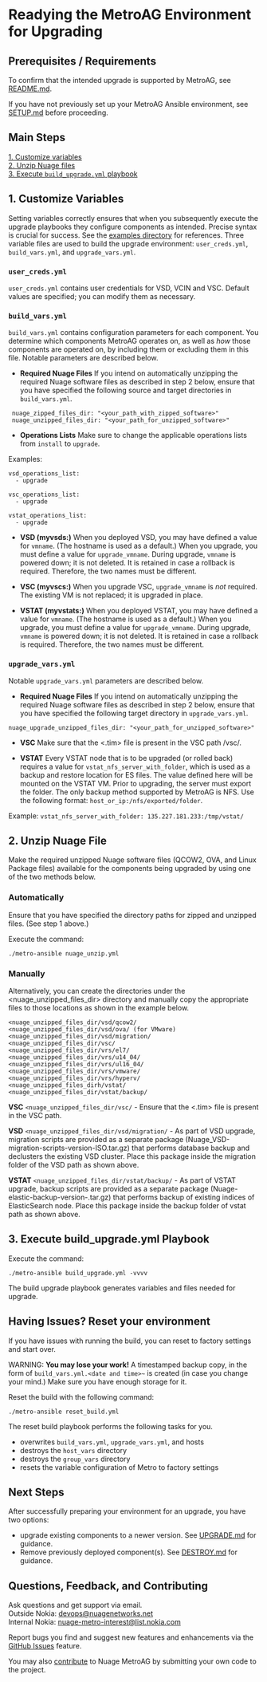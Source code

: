 # Readying the MetroAG Environment for Upgrading
## Prerequisites / Requirements
To confirm that the intended upgrade is supported by MetroAG, see [README.md](README.md).

If you have not previously set up your MetroAG Ansible environment, see [SETUP.md](SETUP.md) before proceeding.

## Main Steps
[1. Customize variables](#1-customize-variables)  
[2. Unzip Nuage files](#2-unzip-nuage-files)  
[3. Execute `build_upgrade.yml` playbook](#3-build_upgradeyml-playbook)  

## 1. Customize Variables
Setting variables correctly ensures that when you subsequently execute the upgrade playbooks they configure components as intended. Precise syntax is crucial for success. See the [examples directory](examples) for references. Three variable files are used to build the upgrade environment: `user_creds.yml`, `build_vars.yml`, and `upgrade_vars.yml`.
### `user_creds.yml`
`user_creds.yml` contains user credentials for VSD, VCIN and VSC. Default values are specified; you can modify them as necessary.

### `build_vars.yml`
`build_vars.yml` contains configuration parameters for each component. You determine which components MetroAG operates on, as well as *how* those components are operated on, by including them or excluding them in this file. Notable parameters are described below.

* **Required Nuage Files**
If you intend on automatically unzipping the required Nuage software files as described in step 2 below, ensure that you have specified the following source and target directories in `build_vars.yml`.
```
 nuage_zipped_files_dir: "<your_path_with_zipped_software>"
 nuage_unzipped_files_dir: "<your_path_for_unzipped_software>"
```
* **Operations Lists**
Make sure to change the applicable operations lists from `install` to `upgrade`.

Examples:
```
vsd_operations_list:
  - upgrade
 ```
 ```
 vsc_operations_list:
   - upgrade
 ```
 ```
 vstat_operations_list:
   - upgrade
  ```

* **VSD (myvsds:)**
When you deployed VSD, you may have defined a value for `vmname`. (The hostname is used as a default.) When you upgrade, you must define a value for `upgrade_vmname`. During upgrade, `vmname` is powered down; it is not deleted. It is retained in case a rollback is required. Therefore, the two names must be different.

* **VSC (myvscs:)**
When you upgrade VSC, `upgrade_vmname` is *not* required. The existing VM is not replaced; it is upgraded in place.

* **VSTAT (myvstats:)**
When you deployed VSTAT, you may have defined a value for `vmname`. (The hostname is used as a default.) When you upgrade, you must define a value for `upgrade_vmname`. During upgrade, `vmname` is powered down; it is not deleted. It is retained in case a rollback is required. Therefore, the two names must be different.
### `upgrade_vars.yml`
Notable `upgrade_vars.yml` parameters are described below.
* **Required Nuage Files**
If you intend on automatically unzipping the required Nuage software files as described in step 2 below, ensure that you have specified the following target directory in `upgrade_vars.yml`.
```
nuage_upgrade_unzipped_files_dir: "<your_path_for_unzipped_software>"
```
* **VSC**
Make sure that the <.tim> file is present in the VSC path /vsc/.

* **VSTAT**
Every VSTAT node that is to be upgraded (or rolled back) requires a value for `vstat_nfs_server_with_folder`, which is used as a backup and restore location for ES files. The value defined here will be mounted on the VSTAT VM. Prior to upgrading, the server must export the folder. The only backup method supported by MetroAG is NFS. Use the following format: `host_or_ip:/nfs/exported/folder`.

Example: `vstat_nfs_server_with_folder: 135.227.181.233:/tmp/vstat/`

## 2. Unzip Nuage File
Make the required unzipped Nuage software files (QCOW2, OVA, and Linux Package files) available for the components being upgraded by using one of the two methods below.

### Automatically
Ensure that you have specified the directory paths for zipped and unzipped files. (See step 1 above.)

Execute the command:
```
./metro-ansible nuage_unzip.yml
```
### Manually
Alternatively, you can create the directories under the <nuage_unzipped_files_dir> directory and manually copy the appropriate files to those locations as shown in the example below.
```
<nuage_unzipped_files_dir/vsd/qcow2/
<nuage_unzipped_files_dir/vsd/ova/ (for VMware)
<nuage_unzipped_files_dir/vsd/migration/
<nuage_unzipped_files_dir/vsc/
<nuage_unzipped_files_dir/vrs/el7/
<nuage_unzipped_files_dir/vrs/u14_04/
<nuage_unzipped_files_dir/vrs/ul16_04/
<nuage_unzipped_files_dir/vrs/vmware/
<nuage_unzipped_files_dir/vrs/hyperv/
<nuage_unzipped_files_dirh/vstat/
<nuage_unzipped_files_dir/vstat/backup/
```
**VSC**
`<nuage_unzipped_files_dir/vsc/` - Ensure that the <.tim> file is present in the VSC path.

**VSD**
`<nuage_unzipped_files_dir/vsd/migration/` - As part of VSD upgrade, migration scripts are provided as a separate package (Nuage_VSD-migration-scripts-version-ISO.tar.gz) that performs database backup and declusters the existing VSD cluster. Place this package inside the migration folder of the VSD path as shown above.

**VSTAT**
`<nuage_unzipped_files_dir/vstat/backup/` - As part of VSTAT upgrade, backup scripts are provided as a separate package (Nuage-elastic-backup-version-.tar.gz) that performs backup of existing indices of ElasticSearch node. Place this package inside the backup folder of vstat path as shown above.

## 3. Execute build_upgrade.yml Playbook
Execute the command:
```
./metro-ansible build_upgrade.yml -vvvv
```
The build upgrade playbook generates variables and files needed for upgrade.

## Having Issues? Reset your environment
If you have issues with running the build, you can reset to factory settings and start over.

WARNING: **You may lose your work!** A timestamped backup copy, in the form of `build_vars.yml.<date and time>~` is created (in case you change your mind.) Make sure you have enough storage for it.

Reset the build with the following command:
```
./metro-ansible reset_build.yml
```

The reset build playbook performs the following tasks for you.
* overwrites `build_vars.yml`, `upgrade_vars.yml`, and hosts
* destroys the `host_vars` directory
* destroys the `group_vars` directory
* resets the variable configuration of Metro to factory settings

## Next Steps
After successfully preparing your environment for an upgrade, you have two options:
* upgrade existing components to a newer version. See [UPGRADE.md](UPGRADE.md) for guidance.
* Remove previously deployed component(s). See [DESTROY.md](DESTROY.md) for guidance.
## Questions, Feedback, and Contributing
Ask questions and get support via email.  
  Outside Nokia: [devops@nuagenetworks.net](mailto:deveops@nuagenetworks.net "send email to nuage-metro project")  
  Internal Nokia: [nuage-metro-interest@list.nokia.com](mailto:nuage-metro-interest@list.nokia.com "send email to nuage-metro project")  

Report bugs you find and suggest new features and enhancements via the [GitHub Issues](https://github.com/nuagenetworks/nuage-metro/issues "nuage-metro issues") feature.

You may also [contribute](CONTRIBUTING.MD) to Nuage MetroAG by submitting your own code to the project.

